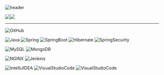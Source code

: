 ![header](https://capsule-render.vercel.app/api?type=waving&text=🦋Chae%20Eun🦋&fontSize=45&fontAlignY=40&desc=BackEnd%20Developer&descSize=13&descAlign=54.5&descAlignY=22.5&color=0:e8dcfd,100:100094&height=160)
 
  <a><img src="https://github-readme-stats.vercel.app/api?username=cheun0327&show_icons=true&hide_border=true&count_private=true&theme=radical"/></a><a><img align="top" src="https://github-readme-stats.vercel.app/api/top-langs/?username=cheun0327&theme=radical&layout=compact&hide_border=true&exclude_repo=Web-Programming,Data-Mining&hide=HTML,CSS&langs_count=10"/></a>
 
 <hr>
 
 <div aligh=center> 
 
 ![GitHub](https://hits.seeyoufarm.com/api/count/incr/badge.svg?url=https%3A%2F%2Fgithub.com%2Fseondal&count_bg=%23000000&title_bg=%23000000&icon=github.svg&icon_color=%23E7E7E7&title=GitHub)
 
 ![Java](https://img.shields.io/badge/Java-007396?style=flat&logo=Java) ![Spring](https://img.shields.io/badge/Spring-6DB33F?style=flat&logo=Spring&logoColor=white) ![SpringBoot](https://img.shields.io/badge/Spring%20Boot-6DB33F?style=flat&logo=SpringBoot&logoColor=white)
![Hibernate](https://img.shields.io/badge/Hibernate-59666C?style=flat&logo=Hibernate&logoColor=white) ![SpringSecurity](https://img.shields.io/badge/Spring%20Security-6DB33F?style=flat&logo=SpringSecurity&logoColor=white)

 ![MySQL](https://img.shields.io/badge/MySQL-4479A1?style=flat&logo=MySQL&logoColor=white) ![MongoDB](https://img.shields.io/badge/MongoDB-47A248?style=flat&logo=MongoDB&logoColor=white)

![NGINX](https://img.shields.io/badge/NGINX-009639?style=flat&logo=NGINX&logoColor=white) ![Jenkins](https://img.shields.io/badge/Jenkins-D24939?style=flat&logo=Jenkins&logoColor=white)

![IntelliJIDEA](https://img.shields.io/badge/IntelliJ%20IDEA-000000?style=flat&logo=IntelliJIDEA&logoColor=white) ![VisualStudioCode](https://img.shields.io/badge/VSCode-007ACC?style=flat&logo=VisualStudioCode&logoColor=white) ![VisualStudioCode](https://img.shields.io/badge/Eclipse%20IDE-2C2255?style=flat&logo=EclipseIDE&logoColor=white)
 
 
 </div>
<!--
![trophy](https://github-profile-trophy.vercel.app/?username=cheun0327&theme=monokai&no-bg=true) -->

<!-- <div align=center>
  ⚒ t e c h⚒

  [![html](https://img.shields.io/badge/Html-E34F26?style=flat-square&logo=Html5&logoColor=white)](https://github.com/cheun0327/fullPage) [![css](https://img.shields.io/badge/CSS-1572B6?style=flat-square&logo=CSS3&logoColor=white)](https://github.com/cheun0327/fullPage)
</div> -->
